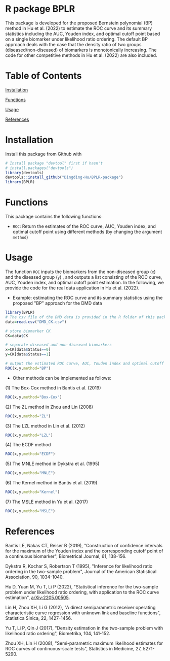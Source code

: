 # R package BPLR
This package is developed for the proposed Bernstein polynomial (BP) method in Hu et al. (2022) to estimate the ROC curve and its summary statistics including the AUC, Youden index, and optimal cutoff point based on a single biomarker under likelihood ratio ordering. The default BP approach deals with the case that the density ratio of two groups (diseased/non-diseased) of biomarkers is monotonically increasing. The code for other competitive methods in  Hu et al. (2022) are also included. 

# Table of Contents
[Installation]

[Functions]

[Usage]

[References]

# Installation

Install this package from Github with

```r
# Install package "devtool" first if hasn't
# install.packages("devtools")
library(devtools)
devtools::install_github("Dingding-Hu/BPLR-package")
library(BPLR)
```


# Functions

This package contains the following functions:

- `ROC`: Return the estimates of the ROC curve, AUC, Youden index, and optimal cutoff point using different methods (by changing the argument `method`)

# Usage

The function `ROC` inputs the biomarkers from the non-diseased group (`x`) and the diseased group (`y`) , and outputs a list consisting of the ROC curve, AUC, Youden index, and optimal cutoff point estimation. In the following, we provide the code for the real data application in Hu et al. (2022). 

- Example: estimating the ROC curve and its summary statistics using the proposed "BP" approach for the DMD data

```r
library(BPLR)
# The csv file of the DMD data is provided in the R folder of this package. To import the data, one needs to download the csv file and put it in the working directory.
data=read.csv("DMD_CK.csv")

# store biomarker CK
CK=data$CK

# separate diseased and non-diseased biomarkers
x=CK[data$Status==0]
y=CK[data$Status==1]

# output the estimated ROC curve, AUC, Youden index and optimal cutoff point in a list
ROC(x,y,method="BP")
```

- Other methods can be implemented as follows:

(1) The Box-Cox method in Bantis et al. (2019)
```r
ROC(x,y,method="Box-Cox")
```

(2) The ZL method in Zhou and Lin (2008)
```r
ROC(x,y,method="ZL")
```

(3) The LZL method in Lin et al. (2012)
```r
ROC(x,y,method="LZL")
```

(4) The ECDF method
```r
ROC(x,y,method="ECDF")
```

(5) The MNLE method in Dykstra et al. (1995)
```r
ROC(x,y,method="MNLE")
```

(6) The Kernel method in Bantis et al. (2019)
```r
ROC(x,y,method="Kernel")
```

(7) The MSLE method in Yu et al. (2017)
```r
ROC(x,y,method="MSLE")
```

# References

Bantis LE, Nakas CT, Reiser B (2019), "Construction of confidence intervals for the maximum of the Youden index and the
corresponding cutoff point of a continuous biomarker", Biometrical Journal, 61, 138-156.

Dykstra R, Kochar S, Robertson T (1995), "Inference for likelihood ratio ordering in the two-sample problem", Journal of the
American Statistical Association, 90, 1034-1040.

Hu D, Yuan M, Yu T, Li P (2022), "Statistical inference for the two-sample problem under
likelihood ratio ordering, with application to the ROC curve estimation", [arXiv:2205.00505](http://arxiv.org/abs/2205.00505).

Lin H, Zhou XH, Li G (2012), "A direct semiparametric receiver operating characteristic curve regression with unknown link and
baseline functions", Statistica Sinica, 22, 1427-1456.

Yu T, Li P, Qin J (2017), "Density estimation in the two-sample problem with likelihood ratio ordering", Biometrika, 104,
141-152.

Zhou XH, Lin H (2008), "Semi-parametric maximum likelihood estimates for ROC curves of continuous-scale tests", Statistics in
Medicine, 27, 5271-5290.




[Installation]: <https://github.com/Dingding-Hu/BPLR-package/blob/main/README.md#installation>
[Functions]: <https://github.com/Dingding-Hu/BPLR-package/blob/main/README.md#functions>
[Usage]: <https://github.com/Dingding-Hu/BPLR-package/blob/main/README.md#usage>
[References]: <https://github.com/Dingding-Hu/BPLR-package/blob/main/README.md#references>
